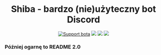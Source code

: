 <div align="center">
<h1>Shiba - bardzo (nie)użyteczny bot Discord</h1>
<a href="https://discord.gg/QJaXP6GqEy"><img src="https://img.shields.io/discord/798630045232398346?color=5865F2&logo=discord&logoColor=white" alt="Support bota" /></a>
<img src="https://img.shields.io/github/package-json/v/Nomz420/shiba"/>
<img src="https://img.shields.io/github/package-json/dependency-version/Nomz420/shiba/discord.js"/>
<img src="https://img.shields.io/github/license/Nomz420/shiba"/>
</div>

### Później ogarnę to README 2.0

